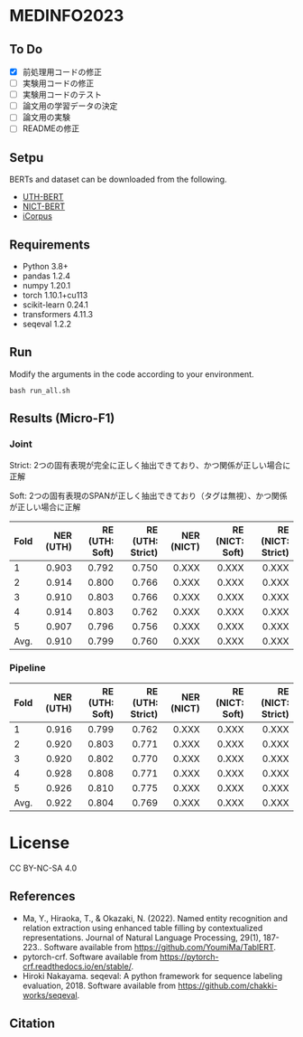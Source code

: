 # MEDINFO2023

## To Do

- [x] 前処理用コードの修正
- [ ] 実験用コードの修正
- [ ] 実験用コードのテスト
- [ ] 論文用の学習データの決定
- [ ] 論文用の実験
- [ ] READMEの修正

## Setpu

BERTs and dataset can be downloaded from the following.
- [UTH-BERT](https://ai-health.m.u-tokyo.ac.jp/home/research/uth-bert)
- [NICT-BERT](https://alaginrc.nict.go.jp/nict-bert/index.html)
- [iCorpus](https://ai-health.m.u-tokyo.ac.jp/home/research/corpus)

## Requirements

- Python 3.8+
- pandas 1.2.4
- numpy 1.20.1
- torch 1.10.1+cu113
- scikit-learn 0.24.1
- transformers 4.11.3
- seqeval 1.2.2

## Run

Modify the arguments in the code according to your environment.

```
bash run_all.sh
```

## Results (Micro-F1)

### Joint

Strict: 2つの固有表現が完全に正しく抽出できており、かつ関係が正しい場合に正解

Soft: 2つの固有表現のSPANが正しく抽出できており（タグは無視）、かつ関係が正しい場合に正解

| Fold | NER (UTH) |RE (UTH: Soft)| RE (UTH: Strict)| NER (NICT) |RE (NICT: Soft)|RE (NICT: Strict)|
|:---|---:|---:|---:|---:|---:|---:|
|1 |0.903|0.792|0.750|0.XXX|0.XXX|0.XXX|
|2 |0.914|0.800|0.766|0.XXX|0.XXX|0.XXX|
|3 |0.910|0.803|0.766|0.XXX|0.XXX|0.XXX|
|4 |0.914|0.803|0.762|0.XXX|0.XXX|0.XXX|
|5 |0.907|0.796|0.756|0.XXX|0.XXX|0.XXX|
|Avg. |0.910|0.799|0.760|0.XXX|0.XXX|0.XXX|

### Pipeline

| Fold | NER (UTH) |RE (UTH: Soft)| RE (UTH: Strict)| NER (NICT) |RE (NICT: Soft)|RE (NICT: Strict)|
|:---|---:|---:|---:|---:|---:|---:|
|1 |0.916|0.799|0.762|0.XXX|0.XXX|0.XXX|
|2 |0.920|0.803|0.771|0.XXX|0.XXX|0.XXX|
|3 |0.920|0.802|0.770|0.XXX|0.XXX|0.XXX|
|4 |0.928|0.808|0.771|0.XXX|0.XXX|0.XXX|
|5 |0.926|0.810|0.775|0.XXX|0.XXX|0.XXX|
|Avg. |0.922|0.804|0.769|0.XXX|0.XXX|0.XXX|

# License
CC BY-NC-SA 4.0

## References

- Ma, Y., Hiraoka, T., & Okazaki, N. (2022). Named entity recognition and relation extraction using enhanced table filling by contextualized representations. Journal of Natural Language Processing, 29(1), 187-223.. Software available from https://github.com/YoumiMa/TablERT.
- pytorch-crf. Software available from https://pytorch-crf.readthedocs.io/en/stable/.
- Hiroki Nakayama. seqeval: A python framework for sequence labeling evaluation, 2018. Software available from https://github.com/chakki-works/seqeval.

## Citation

```
```
